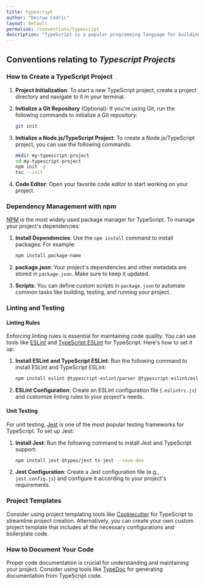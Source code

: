 ```yaml
---
title: typescript
author: "Decruw Cedric"
layout: default
permalink: /conventions/typescript
description: "TypeScript is a popular programming language for building web applications. Learn about TypeScript conventions and best practices."
---
```


## Conventions relating to _Typescript Projects_

### How to Create a TypeScript Project

1. **Project Initialization**: To start a new TypeScript project, create a project directory and navigate to it in your terminal.

2. **Initialize a Git Repository** (Optional): If you're using Git, run the following commands to initialize a Git repository:

   ```bash
   git init
   ```

3. **Initialize a Node.js/TypeScript Project**: To create a Node.js/TypeScript project, you can use the following commands:

   ```bash
   mkdir my-typescript-project
   cd my-typescript-project
   npm init -y
   tsc --init
   ```

4. **Code Editor**: Open your favorite code editor to start working on your project.

### Dependency Management with npm

[NPM](https://www.npmjs.com/) is the most widely used package manager for TypeScript. To manage your project's dependencies:

1. **Install Dependencies**: Use the `npm install` command to install packages. For example:

   ```bash
   npm install package-name
   ```

2. **package.json**: Your project's dependencies and other metadata are stored in `package.json`. Make sure to keep it updated.

3. **Scripts**: You can define custom scripts in `package.json` to automate common tasks like building, testing, and running your project.

### Linting and Testing

#### Linting Rules

Enforcing linting rules is essential for maintaining code quality. You can use tools like [ESLint](https://eslint.org/) and [TypeScript ESLint](https://github.com/typescript-eslint/typescript-eslint) for TypeScript. Here's how to set it up:

1. **Install ESLint and TypeScript ESLint**: Run the following command to install ESLint and TypeScript ESLint:

   ```bash
   npm install eslint @typescript-eslint/parser @typescript-eslint/eslint-plugin --save-dev
   ```

2. **ESLint Configuration**: Create an ESLint configuration file (`.eslintrc.js`) and customize linting rules to your project's needs.

#### Unit Testing

For unit testing, [Jest](https://jestjs.io/) is one of the most popular testing frameworks for TypeScript. To set up Jest:

1. **Install Jest**: Run the following command to install Jest and TypeScript support:

   ```bash
   npm install jest @types/jest ts-jest --save-dev
   ```

2. **Jest Configuration**: Create a Jest configuration file (e.g., `jest.config.js`) and configure it according to your project's requirements.

### Project Templates

Consider using project templating tools like [Cookiecutter](https://cookiecutter.readthedocs.io/) for TypeScript to streamline project creation. Alternatively, you can create your own custom project template that includes all the necessary configurations and boilerplate code.

### How to Document Your Code

Proper code documentation is crucial for understanding and maintaining your project. Consider using tools like [TypeDoc](https://typedoc.org/) for generating documentation from TypeScript code.